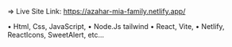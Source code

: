  
 
 => Live Site Link: https://azahar-mia-family.netlify.app/

• Html, Css, JavaScript,
• Node.Js tailwind
• React, Vite,
• Netlify, ReactIcons, SweetAlert, etc...
